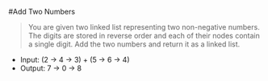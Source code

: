 #Add Two Numbers

>  You are given two linked list representing two non-negative numbers. The digits are stored
in reverse order and each of their nodes contain a single digit. Add the two numbers and return
it as a linked list.

*   Input:  (2 -> 4 -> 3) + (5 -> 6 -> 4)
*   Output: 7 -> 0 -> 8
